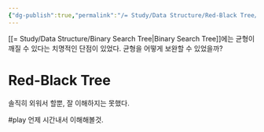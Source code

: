 ```yaml
---
{"dg-publish":true,"permalink":"/= Study/Data Structure/Red-Black Tree/","created":"2023-12-04T23:03:22.000+09:00","updated":"2023-12-04T23:03:22.000+09:00"}
---
```


[[= Study/Data Structure/Binary Search Tree\|Binary Search Tree]]에는 균형이 깨질 수 있다는 치명적인 단점이 있었다.
균형을 어떻게 보완할 수 있었을까?
# Red-Black Tree
솔직히 외워서 할뿐, 잘 이해하지는 못했다.

#play 언제 시간내서 이해해볼것.